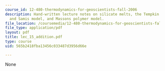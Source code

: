 ```yaml
---
course_id: 12-480-thermodynamics-for-geoscientists-fall-2006
description: Hand-written lecture notes on silicate melts, the Tempkin model, Toop
  and Samis model, and Massons polymer model.
file_location: /coursemedia/12-480-thermodynamics-for-geoscientists-fall-2006/565b2418fba13456c033487d3956d66e_lec_15_addition.pdf
file_type: application/pdf
layout: pdf
title: lec_15_addition.pdf
type: course
uid: 565b2418fba13456c033487d3956d66e

---
```

None